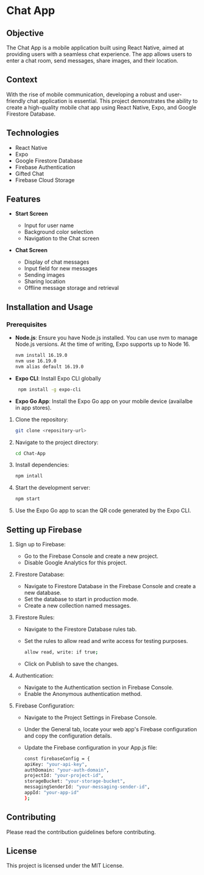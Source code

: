 # Chat App

## Objective
The Chat App is a mobile application built using React Native, aimed at providing users with a seamless chat experience. The app allows users to enter a chat room, send messages, share images, and their location.

## Context
With the rise of mobile communication, developing a robust and user-friendly chat application is essential. This project demonstrates the ability to create a high-quality mobile chat app using React Native, Expo, and Google Firestore Database.

## Technologies

- React Native
- Expo
- Google Firestore Database
- Firebase Authentication
- Gifted Chat
- Firebase Cloud Storage

## Features

- **Start Screen**
  - Input for user name
  - Background color selection
  - Navigation to the Chat screen
  
- **Chat Screen**
  - Display of chat messages
  - Input field for new messages
  - Sending images
  - Sharing location
  - Offline message storage and retrieval

## Installation and Usage

### Prerequisites
- **Node.js**: Ensure you have Node.js installed. You can use nvm to manage Node.js versions. At the time of writing, Expo supports up to Node 16.

   ```bash
  nvm install 16.19.0
  nvm use 16.19.0
  nvm alias default 16.19.0

- **Expo CLI**: Install Expo CLI globally
  
   ```bash
    npm install -g expo-cli
  ```
- **Expo Go App**: Install the Expo Go app on your mobile device (availalbe in app stores).

1. Clone the repository:
 
   ```bash
   git clone <repository-url>
   ```
2. Navigate to the project directory:
   ```bash
   cd Chat-App
   ```
3. Install dependencies:

    ``` bash
   npm intall
   ```
5. Start the development server:
 
   ``` bash
   npm start
   ```
6. Use the Expo Go app to scan the QR code generated by the Expo CLI.

## Setting up Firebase

1. Sign up to Firebase:
   - Go to the Firebase Console and create a new project.
   - Disable Google Analytics for this project.
  
2. Firestore Database:
   - Navigate to Firestore Database in the Firebase Console and create a new database.
   - Set the database to start in production mode.
   - Create a new collection named messages.

3. Firestore Rules:
   - Navigate to the Firestore Database rules tab.
   - Set the rules to allow read and write access for testing purposes.

      ```bash
     allow read, write: if true;
     ```
   - Click on Publish to save the changes.

4. Authentication:
   - Navigate to the Authentication section in Firebase Console.
   - Enable the Anonymous authentication method.

5. Firebase Configuration:
   - Navigate to the Project Settings in Firebase Console.
   - Under the General tab, locate your web app's Firebase configuration and copy the configuration details.
   - Update the Firebase configuration in your App.js file:

      ``` bash
      const firebaseConfig = {
      apiKey: "your-api-key",
      authDomain: "your-auth-domain",
      projectId: "your-project-id",
      storageBucket: "your-storage-bucket",
      messagingSenderId: "your-messaging-sender-id",
      appId: "your-app-id"
      };
## Contributing

Please read the contribution guidelines before contributing.

## License

This project is licensed under the MIT License.
 







